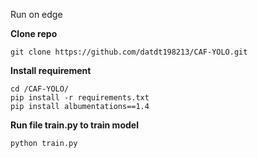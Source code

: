 Run on edge <br>

**Clone repo**
```shell
git clone https://github.com/datdt198213/CAF-YOLO.git
```
**Install requirement**
```shell
cd /CAF-YOLO/
pip install -r requirements.txt
pip install albumentations==1.4
```
**Run file train.py to train model**

```shell
python train.py
```
